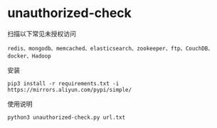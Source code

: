 # unauthorized-check

扫描以下常见未授权访问

```
redis、mongodb、memcached、elasticsearch、zookeeper、ftp、CouchDB、docker、Hadoop
```

安装

```
pip3 install -r requirements.txt -i https://mirrors.aliyun.com/pypi/simple/
```

使用说明

```
python3 unauthorized-check.py url.txt
```